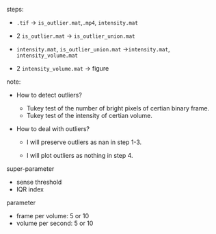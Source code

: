 steps:

* `.tif` -> `is_outlier.mat`,`.mp4`, `intensity.mat`

* 2 `is_outlier.mat` -> `is_outlier_union.mat`

* `intensity.mat`, `is_outlier_union.mat` ->`intensity.mat`,  `intensity_volume.mat`

* 2 `intensity_volume.mat` -> figure



note:

* How to detect outliers?

  * Tukey test of the number of bright pixels of certian binary frame.
  * Tukey test of the intensity of certian volume.

* How to deal with outliers?

  * I will preserve outliers as nan in step 1-3.

  * I will plot outliers as nothing in step 4.



super-parameter

* sense threshold
* IQR index



parameter

* frame per volume: 5 or 10
* volume per second: 5 or 10
